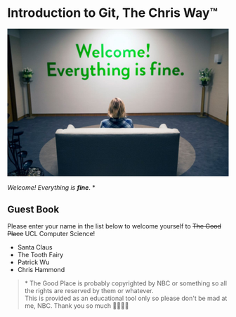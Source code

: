 # Introduction to Git, The Chris Way™

!["Welcome! Everything is fine." text from the TV show The Good Place](assets/Everything&#32;is&#32;Fine&#32;1.jpg)

*Welcome! Everything is **fine***. *

## Guest Book

Please enter your name in the list below to welcome yourself to ~~The Good Place~~ UCL Computer Science!

- Santa Claus
- The Tooth Fairy
- Patrick Wu
- Chris Hammond

> \* The Good Place is probably copyrighted by NBC or something so all the rights are reserved by them or whatever.  
> This is provided as an educational tool only so please don't be mad at me, NBC. Thank you so much 💖💖💖💖

